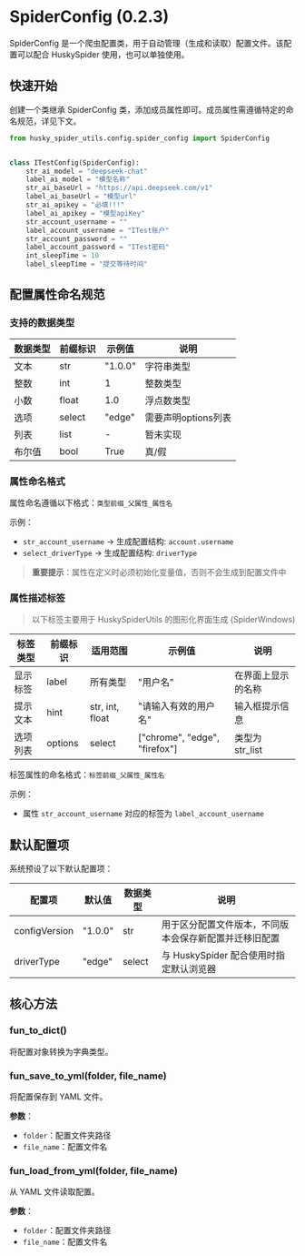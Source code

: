 # SpiderConfig (0.2.3)

SpiderConfig 是一个爬虫配置类，用于自动管理（生成和读取）配置文件。该配置可以配合 HuskySpider 使用，也可以单独使用。

## 快速开始

创建一个类继承 SpiderConfig 类，添加成员属性即可。成员属性需遵循特定的命名规范，详见下文。

```Python
from husky_spider_utils.config.spider_config import SpiderConfig


class ITestConfig(SpiderConfig):
    str_ai_model = "deepseek-chat"
    label_ai_model = "模型名称"
    str_ai_baseUrl = "https://api.deepseek.com/v1"
    label_ai_baseUrl = "模型url"
    str_ai_apikey = "必填!!!"
    label_ai_apikey = "模型apiKey"
    str_account_username = ""
    label_account_username = "ITest账户"
    str_account_password = ""
    label_account_password = "ITest密码"
    int_sleepTime = 10
    label_sleepTime = "提交等待时间"
```

## 配置属性命名规范

### 支持的数据类型

| 数据类型 | 前缀标识   | 示例值     | 说明            |
|------|--------|---------|---------------|
| 文本   | str    | "1.0.0" | 字符串类型         |
| 整数   | int    | 1       | 整数类型          |
| 小数   | float  | 1.0     | 浮点数类型         |
| 选项   | select | "edge"  | 需要声明options列表 |
| 列表   | list   | -       | 暂未实现          |
| 布尔值  | bool   | True    | 真/假           |

### 属性命名格式

属性命名遵循以下格式：`类型前缀_父属性_属性名`

示例：

- `str_account_username` → 生成配置结构: `account.username`
- `select_driverType` → 生成配置结构: `driverType`

> **重要提示**：属性在定义时必须初始化变量值，否则不会生成到配置文件中

### 属性描述标签

> 以下标签主要用于 HuskySpiderUtils 的图形化界面生成 (SpiderWindows)

| 标签类型 | 前缀标识    | 适用范围            | 示例值                           | 说明           |
|------|---------|-----------------|-------------------------------|--------------|
| 显示标签 | label   | 所有类型            | "用户名"                         | 在界面上显示的名称    |
| 提示文本 | hint    | str, int, float | "请输入有效的用户名"                   | 输入框提示信息      |
| 选项列表 | options | select          | ["chrome", "edge", "firefox"] | 类型为 str_list |

标签属性的命名格式：`标签前缀_父属性_属性名`

示例：

- 属性 `str_account_username` 对应的标签为 `label_account_username`

## 默认配置项

系统预设了以下默认配置项：

| 配置项           | 默认值     | 数据类型   | 说明                          |
|---------------|---------|--------|-----------------------------|
| configVersion | "1.0.0" | str    | 用于区分配置文件版本，不同版本会保存新配置并迁移旧配置 |
| driverType    | "edge"  | select | 与 HuskySpider 配合使用时指定默认浏览器  |

## 核心方法

### fun_to_dict()

将配置对象转换为字典类型。

### fun_save_to_yml(folder, file_name)

将配置保存到 YAML 文件。

**参数**：

- `folder`：配置文件夹路径
- `file_name`：配置文件名

### fun_load_from_yml(folder, file_name)

从 YAML 文件读取配置。

**参数**：

- `folder`：配置文件夹路径
- `file_name`：配置文件名




